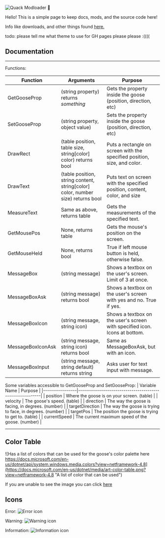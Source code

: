 ![Quack Modloader 🦆](https://i.imgur.com/UoSO3oD.png)

Hello! This is a simple page to keep docs, mods, and the source code here!

Info like downloads, and other things found [here.](https://desktopgooseunofficial.github.io/ResourceHub/mods/Quack.html)

todo: please tell me what theme to use for GH pages please please :((((

## Documentation

---
Functions:

| Function          | Arguments                                                                       | Purpose                                                                   |
|-------------------|---------------------------------------------------------------------------------|---------------------------------------------------------------------------|
| GetGooseProp      | (string property) returns *something*                                           | Gets the property inside the goose (position, direction, etc)             |
| SetGooseProp      | (string property, object value)                                                 | Sets the property inside the goose (position, direction, etc)             |
| DrawRect          | (table position, table size, string[color] color) returns bool                  | Puts a rectangle on screen with the specified position, size, and color.  |
| DrawText          | (table position, string content, string[color] color, number size) returns bool | Puts text on screen with the specified position, content, color, and size |
| MeasureText       | Same as above, returns table                                                    | Gets the measurements of the specified text.                              |
| GetMousePos       | None, returns table                                                             | Gets the mouse's position on the screen.                                  |
| GetMouseHeld      | None, returns bool                                                              | True if left mouse button is held, otherwise false.                       |
| MessageBox        | (string message)                                                                | Shows a textbox on the user's screen. Limit of 3 at once.                 |
| MessageBoxAsk     | (string message) returns bool                                                   | Shows a textbox on the user's screen with yes and no. True if yes.        |
| MessageBoxIcon    | (string message, string icon)                                                   | Shows a textbox on the user's screen with specified icon. Icons at bottom.|
| MessageBoxIconAsk | (string message, string icon) returns bool                                      | Same as MessageBoxAsk, but with an icon.                                  |
| MessageBoxInput   | (string message, string default) returns string                                 | Asks user for text input with message.                                    |

Some variables accessible to GetGooseProp and SetGooseProp:
| Variable Name   | Purpose                                                   |
|-----------------|-----------------------------------------------------------|
| position        | Where the goose is on your screen. (table)                |
| velocity        | The goose's speed. (table)                                |
| direction       | The way the goose is facing, in degrees. (number)         |
| targetDirection | The way the goose is trying to face, in degrees. (number) |
| targetPos       | The position the goose is trying to get to. (table)       |
| currentSpeed    | The current maximum speed of the goose. (number)          |

---

## Color Table

![Has a list of colors that can be used for the goose's color palette here https://docs.microsoft.com/en-us/dotnet/api/system.windows.media.colors?view=netframework-4.8](https://docs.microsoft.com/en-us/dotnet/media/art-color-table.png?view=netframework-4.8 "A  list of color that can be used")

If you are unable to see the image you can click [here](https://docs.microsoft.com/en-us/dotnet/api/system.windows.media.colors?view=netframework-4.8)

## Icons

Error:
![Error icon](https://docs.microsoft.com/en-us/dotnet/media/messagebox-error.png?view=netframework-4.8 "Error icon")

Warning:
![Warning icon](https://docs.microsoft.com/en-us/dotnet/media/messagebox-warning.png?view=netframework-4.8 "Warning icon")

Information:
![Information icon](https://docs.microsoft.com/en-us/dotnet/media/messagebox-information.png?view=netframework-4.8 "Information icon")

